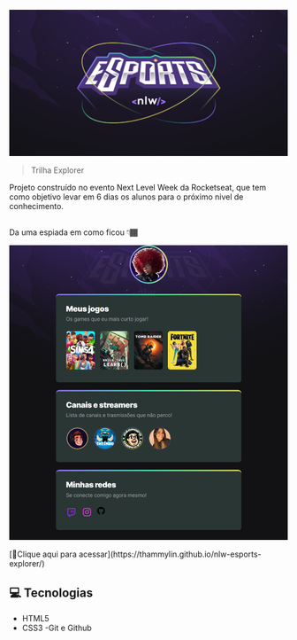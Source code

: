 ![Logo-nlw-esports](./.github/Logo-nlw-esports.png)

>Trilha Explorer

Projeto construído no evento Next Level Week da Rocketseat, que tem como objetivo levar em 6 dias os alunos para o próximo nivel de conhecimento.
##

Da uma espiada em como ficou 👇🏾

![preview](./.github/preview.png)

<div target="_blank" >
[🔗Clique aqui para acessar](https://thammylin.github.io/nlw-esports-explorer/)
</div>

## 💻 Tecnologias

- HTML5
- CSS3
-Git e Github

